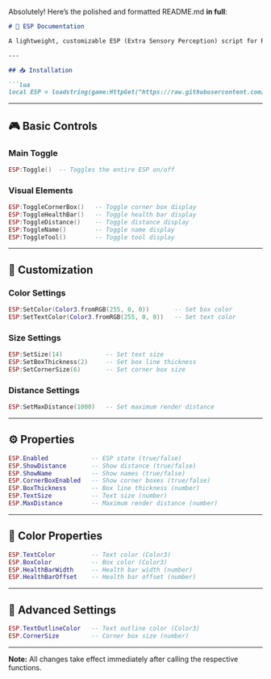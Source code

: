 Absolutely! Here’s the polished and formatted README.md **in full**:

````markdown
# 🎯 ESP Documentation

A lightweight, customizable ESP (Extra Sensory Perception) script for Roblox.

---

## 📥 Installation

```lua
local ESP = loadstring(game:HttpGet("https://raw.githubusercontent.com/GlockClipz/hookfunction/refs/heads/main/libary.lua"))()
````

---

## 🎮 Basic Controls

### Main Toggle

```lua
ESP:Toggle()  -- Toggles the entire ESP on/off
```

### Visual Elements

```lua
ESP:ToggleCornerBox()   -- Toggle corner box display
ESP:ToggleHealthBar()   -- Toggle health bar display
ESP:ToggleDistance()    -- Toggle distance display
ESP:ToggleName()        -- Toggle name display
ESP:ToggleTool()        -- Toggle tool display
```

---

## 🎨 Customization

### Color Settings

```lua
ESP:SetColor(Color3.fromRGB(255, 0, 0))       -- Set box color
ESP:SetTextColor(Color3.fromRGB(255, 0, 0))   -- Set text color
```

### Size Settings

```lua
ESP:SetSize(14)            -- Set text size
ESP:SetBoxThickness(2)     -- Set box line thickness
ESP:SetCornerSize(6)       -- Set corner box size
```

### Distance Settings

```lua
ESP:SetMaxDistance(1000)   -- Set maximum render distance
```

---

## ⚙️ Properties

```lua
ESP.Enabled            -- ESP state (true/false)
ESP.ShowDistance       -- Show distance (true/false)
ESP.ShowName           -- Show names (true/false)
ESP.CornerBoxEnabled   -- Show corner boxes (true/false)
ESP.BoxThickness       -- Box line thickness (number)
ESP.TextSize           -- Text size (number)
ESP.MaxDistance        -- Maximum render distance (number)
```

---

## 🎨 Color Properties

```lua
ESP.TextColor          -- Text color (Color3)
ESP.BoxColor           -- Box color (Color3)
ESP.HealthBarWidth     -- Health bar width (number)
ESP.HealthBarOffset    -- Health bar offset (number)
```

---

## 🔧 Advanced Settings

```lua
ESP.TextOutlineColor   -- Text outline color (Color3)
ESP.CornerSize         -- Corner box size (number)
```

---

**Note:** All changes take effect immediately after calling the respective functions.




